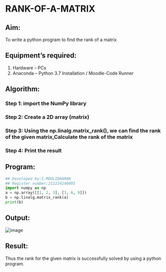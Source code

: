 # RANK-OF-A-MATRIX
## Aim:
To write a python program to find the rank of a matrix
## Equipment’s required:
1. 	Hardware – PCs
2. 	Anaconda – Python 3.7 Installation / Moodle-Code Runner
## Algorithm:
### Step 1: import the NumPy library
### Step 2: Create a 2D array (matrix)
### Step 3: Using the np.linalg.matrix_rank(), we can find the rank of the given matrix,Calculate the rank of the matrix
### Step 4: Print the result
## Program:
```PYTHON
## Developed by:S.MOULIDHARAN
## Register number:212224240095
import numpy as np
a = np.array([[1, 2, 3], [3, 6, 9]])
b = np.linalg.matrix_rank(a)
print(b)
```
## Output:
![image](https://github.com/user-attachments/assets/9241256a-9b36-4eef-a6e3-221f7ebeb0be)
## Result:
Thus the rank for the given matrix is successfully solved by  using a python program.

